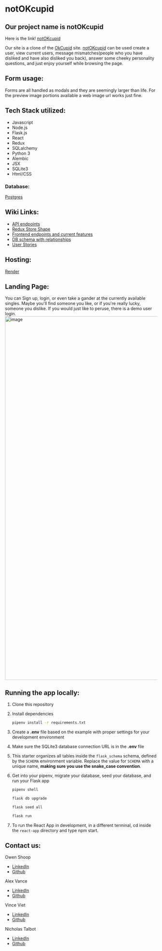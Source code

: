 # notOKcupid

## Our project name is notOKcupid
Here is the link! [notOKcupid](https://not-ok-cupid.onrender.com/)

Our site is a clone of the [OkCupid](https://www.okcupid.com/) site. [notOKcupid](https://not-ok-cupid.onrender.com/) can be used create a user, view current users,
message mismatches(people who you have disliked and have also disliked you back), answer some cheeky personality questions, and just enjoy yourself while browsing the page.

## Form usage:
Forms are all handled as modals and they are seemingly larger than life. For the preview image portions available a web image url works just fine.

## Tech Stack utilized:
- Javascript
- Node.js
- Flask.js
- React
- Redux
- SQLalchemy
- Python 3
- Alembic
- JSX
- SQLite3
- Html/CSS

### Database:
[Postgres](https://www.postgresql.org/)

## Wiki Links:
- [API endpoints](https://github.com/owencshoop/notOKcupid/wiki/API-Routes)
- [Redux Store Shape](https://github.com/owencshoop/notOKcupid/wiki/notOKcupid-Redux-Store-Shape)
- [Frontend endpoints and current features](https://github.com/owencshoop/notOKcupid/wiki/MVP-Feature-List)
- [DB schema with relationships](https://github.com/owencshoop/notOKcupid/wiki/DB-Schema)
- [User Stories](https://github.com/owencshoop/notOKcupid/wiki/User-Stories)

## Hosting:
[Render](https://render.com/)

## Landing Page:
You can Sign up, login, or even take a gander at the currently available singles. Maybe you'll find someone you like, or if you're really lucky, someone you dislike. If you would just like to peruse, there is a demo user login.
<img width="1200" alt="image" src="https://user-images.githubusercontent.com/110574773/213533004-3ef491c9-15ff-4cb1-9cf5-dc18b76f090e.png">

## Running the app locally:

1. Clone this repository

2. Install dependencies

      ```bash
      pipenv install -r requirements.txt
      ```

3. Create a **.env** file based on the example with proper settings for your
   development environment

4. Make sure the SQLite3 database connection URL is in the **.env** file

5. This starter organizes all tables inside the `flask_schema` schema, defined
   by the `SCHEMA` environment variable.  Replace the value for
   `SCHEMA` with a unique name, **making sure you use the snake_case
   convention**.

6. Get into your pipenv, migrate your database, seed your database, and run your Flask app

   ```bash
   pipenv shell
   ```

   ```bash
   flask db upgrade
   ```

   ```bash
   flask seed all
   ```

   ```bash
   flask run
   ```

7. To run the React App in development, in a different terminal, cd inside the `react-app` directory and type npm start.

## Contact us:
Owen Shoop
- [LinkedIn](https://www.linkedin.com/in/owen-shoop-62ba36231/)
- [Github](https://github.com/owencshoop)

Alex Vance
- [LinkedIn](https://www.linkedin.com/in/alex-vance-503537234/)
- [Github](https://github.com/alexvance9)

Vince Viet
- [LinkedIn](https://www.linkedin.com/in/vincent-viet-72349272/)
- [Github](https://github.com/vinceviet)

Nicholas Talbot
- [LinkedIn](https://www.linkedin.com/in/nicholas-talbot-5441a4242/)
- [Github](https://github.com/nicisherenow)
